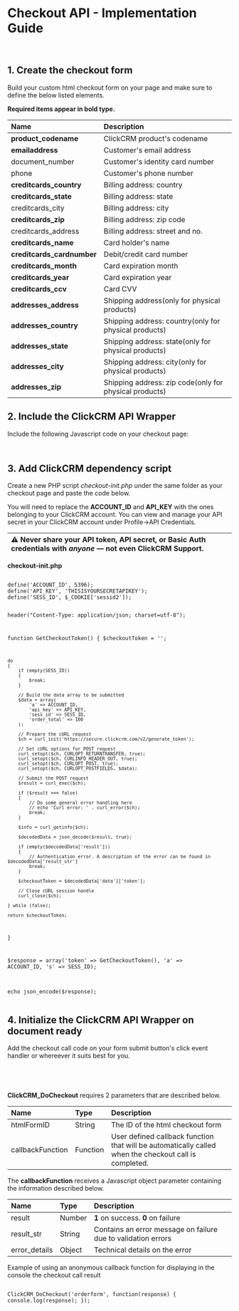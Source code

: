 <h1>Checkout API - Implementation Guide</h1><br>
<h2>1. Create the checkout form</h2>
<p>Build your custom html checkout form on your page and make sure to define the below listed elements.</p>
    <p><strong>Required items appear in bold type.</strong></p>
<table>
<thead>
<tr>
<th align="left">Name</th>
<th align="left">Description</th>
</tr>
</thead>
<tbody>
<tr>
<td align="left"><b>product_codename<b></td>
<td align="left">ClickCRM product's codename</td>
</tr>
<tr>
<td align="left"><b>emailaddress</b></td>
<td align="left">Customer's email address</td>
</tr>
<tr>
<td align="left">document_number</td>
<td align="left">Customer's identity card number</td>
</tr>
<tr>
<td align="left">phone</td>
<td align="left">Customer's phone number</td>
</tr>
<tr>
<td align="left"><b>creditcards_country</b></td>
<td align="left">Billing address: country</td>
</tr>
<tr>
<td align="left"><b>creditcards_state</b></td>
<td align="left">Billing address: state</td>
</tr>
<tr>
<td align="left">creditcards_city</td>
<td align="left">Billing address: city</td>
</tr>
<tr>
<td align="left"><b>creditcards_zip</b></td>
<td align="left">Billing address: zip code</td>
</tr>
<tr>
<td align="left">creditcards_address</td>
<td align="left">Billing address: street and no.</td>
</tr>
<tr>
<td align="left"><b>creditcards_name<b></td>
<td align="left">Card holder's name</td>
</tr>
<tr>
<td align="left"><b>creditcards_cardnumber</b></td>
<td align="left">Debit/credit card number</td>
</tr>
<tr>
<td align="left"><b>creditcards_month</b></td>
<td align="left">Card expiration month</td>
</tr>
<tr>
<td align="left"><b>creditcards_year</b></td>
<td align="left">Card expiration year</td>
</tr>
<tr>
<td align="left"><b>creditcards_ccv</b></td>
<td align="left">Card CVV</td>
</tr>
<tr>
<td align="left"><b>addresses_address</b></td>
<td align="left">Shipping address(only for physical products)</td>
</tr>
<tr>
<td align="left"><b>addresses_country</b></td>
<td align="left">Shipping address: country(only for physical products)</td>
</tr>
<tr>
<td align="left"><b>addresses_state</b></td>
<td align="left">Shipping address: state(only for physical products)</td>
</tr>
<tr>
<td align="left"><b>addresses_city</b></td>
<td align="left">Shipping address: city(only for physical products)</td>
</tr>
<tr>
<td align="left"><b>addresses_zip</b></td>
<td align="left">Shipping address: zip code(only for physical products)</td>
</tr>
</tbody>
</table>
<h2>2. Include the ClickCRM API Wrapper</h2>
<p>Include the following Javascript code on your checkout page:<br></p>

<code><script type="text/javascript" src="https://cdn.softwareprojects.com/classes/ClickCRM_API_Wrapper/v1/clickcrm-api-wrapper.min.js"></script>
</code>
<h2>3. Add ClickCRM dependency script</h2>
<p>Create a new PHP script <i>checkout-init.php</i> under the same folder as your checkout page and paste the code below.</strong></p>
<p>You will need to replace the <b>ACCOUNT_ID</b> and <b>API_KEY</b> with the ones belonging to your ClickCRM account. You can view and manage your API secret in your ClickCRM account under Profile->API Credentials</strong>.
<br></p>
<table>
<thead>
<tr>
<th align="left"><g-emoji class="g-emoji" alias="warning" fallback-src="https://assets-cdn.github.com/images/icons/emoji/unicode/26a0.png">⚠️</g-emoji> Never share your API token, API secret, or Basic Auth credentials with <em>anyone</em> — not even ClickCRM Support.</th>
</tr>
</thead>
</table>
<p><b>checkout-init.php</b></p>
<pre>
<code>
define('ACCOUNT_ID', 5396);
define('API_KEY', 'THISISYOURSECRETAPIKEY');
define('SESS_ID', $_COOKIE['sessid2']);

header("Content-Type: application/json; charset=utf-8");

function GetCheckoutToken()
{
    $checkoutToken  = '';
    
    do
    {
        if (empty(SESS_ID))
        {
            break;
        }

        // Build the data array to be submitted
        $data = array(
            'a' => ACCOUNT_ID,
            'api_key' => API_KEY,
            'sess_id' => SESS_ID,
            'order_total' => 100
        );
     
        // Prepare the cURL request
        $ch = curl_init('https://secure.clickcrm.com/v2/generate_token');

        // Set cURL options for POST request
        curl_setopt($ch, CURLOPT_RETURNTRANSFER, true);
        curl_setopt($ch, CURLINFO_HEADER_OUT, true);
        curl_setopt($ch, CURLOPT_POST, true);
        curl_setopt($ch, CURLOPT_POSTFIELDS, $data);
         
        // Submit the POST request
        $result = curl_exec($ch);

        if ($result === false)
        {
            // Do some general error handling here
            // echo 'Curl error: ' . curl_error($ch);
            break;
        }

        $info = curl_getinfo($ch);

        $decodedData = json_decode($result, true);

        if (empty($decodedData['result']))
        {
            // Authentication error. A description of the error can be found in $decodedData['result_str']
            break;
        }

        $checkoutToken = $decodedData['data']['token'];

        // Close cURL session handle
        curl_close($ch);

    } while (false);

    return $checkoutToken;
}

$response = array('token' => GetCheckoutToken(), 'a' => ACCOUNT_ID, 's' => SESS_ID);

echo json_encode($response);
</code>
</pre>
<h2>4. Initialize the ClickCRM API Wrapper on document ready</h2>
<p>Add the checkout call code on your form submit button's click event handler or whereever it suits best for you.</p>
<pre>
<code>
<script type="text/javascript">

// using jQuery as a helper for this example
//
$(document).ready(function()
{
	// Initialize ClickCRM API Wrapper
	//
	var _clickCRM = new ClickCRM_API_Wrapper(
	{
		// The id of the html checkout form
		//
		formID: 'checkout-form',
		
		// A callback function that can be used for displaying the taxes to the user
		//
		// ClickCRM performs an automatic tax calculation based on the country, state and zip code inputed by the user
		//
		salesTaxesChangedCallback: function(response) 
		{
			$('#taxes-to-the-user').text(response.result);
		}
	});	

	// Handle form submit
	//
	$('#checkout-form').on('submit', function()
	{
		// You can do some custom JS processing here

		// Do the checkout call
		//
		_clickCRM.checkout(function(response)
		{
			// response.result will be 0 if the checkout call didn't complete due to a validation error
			//
			if (response.result == 0)
			{
				alert('Oops! The checkout call returned the following error: ' + response.result_str);
			}
		});
	});
});

</script>
</code>
</pre>
<p><b>ClickCRM_DoCheckout</b> requires 2 parameters that are described below.</p>
<table>
<thead>
<tr>
<th align="left">Name</th>
<th align="left">Type</th>
<th align="left">Description</th>
</tr>
</thead>
<tbody>
<tr>
<td align="left">htmlFormID</td>
<td align="left">String</td>
<td align="left">The ID of the html checkout form</td>
</tr>
<tr>
<td align="left">callbackFunction</td>
<td align="left">Function</td>
<td align="left">User defined callback function that will be automatically called when the checkout call is completed.</td>
</tr>
</tbody>
</table>
<p>The <b>callbackFunction</b> receives a Javascript object parameter containing the information described below.<p>
<table>
<thead>
<tr>
<th align="left">Name</th>
<th align="left">Type</th>
<th align="left">Description</th>
</tr>
</thead>
<tbody>
<tr>
<td align="left">result</td>
<td align="left">Number</td>
<td align="left"><strong>1</strong> on success. <strong>0</strong> on failure</td>
</tr>
<tr>
<td align="left">result_str</td>
<td align="left">String</td>
<td align="left">Contains an error message on failure due to validation errors</td>
</tr>
<tr>
<td align="left">error_details</td>
<td align="left">Object</td>
<td align="left">Technical details on the error</td>
</tr>
</tbody>
</table>
<p>Example of using an anonymous callback function for displaying in the console the checkout call result</p>
<pre>
<code>
ClickCRM_DoCheckout('orderform', function(response) { console.log(response); });
</code>
</pre>
